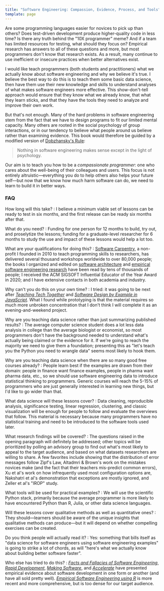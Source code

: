 ```yaml
---
title: "Software Engineering: Compassion, Evidence, Process, and Tools"
template: page
---
```


Are some programming languages easier for novices to pick up than others?
Does test-driven development produce higher-quality code in less time?
Is there any truth behind the "10X programmer" meme?
And if a team has limited resources for testing, what should they focus on?
Empirical research has answers to all of these questions and more,
but most programmers don't know that research exists.
As a result,
many continue to use inefficient or insecure practices when better alternatives exist.

I would like teach programmers (both students and practitioners)
what we actually know about software engineering and why we believe it's true.
I believe the best way to do this is to teach them some basic data science,
then have them use their new knowledge and skills
to understand analyses of what makes software engineers more effective.
This show-don't-tell approach would ensure that they know what we already know,
that what they learn sticks,
and that they have the tools they need to analyze and improve their own work.

But that's not enough.
Many of the hard problems in software engineering stem from the fact that
we have to design programs to fit our limited mental capacity.
Many others are rooted in the social psychology of group interactions,
or in our tendency to believe what people around us believe
rather than examining evidence.
This book would therefore be guided by a modified version of [Dobzhansky's Rule][dobzhansky]:

> Nothing in software engineering makes sense except in the light of psychology.

Our aim is to teach you how to be a *compassionate programmer*:
one who cares about the well-being of their colleagues and users.
This focus is not entirely altruistic—everything you do to help others
also helps your future self—but now that we know how much harm software can do,
we need to learn to build it in better ways.

### FAQ

How long will this take?
:   I believe a minimum viable set of lessons can be ready to test in six months, and the first release can be ready six months after that.

What do you need?
:   Funding for one person for 12 months to build, try out, and proselytize the lessons; funding for a graduate-level researcher for 6 months to study the use and impact of these lessons would help a lot too.

What are your qualifications for doing this?
:   [Software Carpentry][carpentries], a non-profit I founded in 2010 to teach programming skills to researchers, has delivered several thousand workshops worldwide to over 80,000 people; the books I organized and edited on [software architecture][aosa] and [empirical software engineering research][making-software] have been read by tens of thousands of people; I received the ACM SIGSOFT Influential Educator of the Year Award in 2020; and I have extensive contacts in both academia and industry.

Why can't you do this on your own time?
:   I tried: it was going to be next after *[Teaching Tech Together][t3]* and *[Software Design by Example in JavaScript][sdxjs]*. What I found while prototyping is that the material requires so much more unbroken concentration that I don't think I will complete it as an evening-and-weekend project.

Why are you teaching data science rather than just summarizing published results?
:   The average computer science student does a lot less data analysis in college than the average biologist or economist, so most programmers don't have the background needed to understand what's actually being claimed or the evidence for it. If we're going to reach the majority we need to give them a foundation; presenting this as "let's teach you the Python you need to wrangle data" seems most likely to hook them.

Why are you teaching data science when there are so many good free courses already?
:   People learn best if the examples are drawn from their domain: people in finance want finance examples, people in pharma want pharma data, etc., so we should use software engineering data to introduce statistical thinking to programmers. Generic courses will reach the 5-15% of programmers who are just generally interested in learning new things, but I'd like to go wider than that.

What data science will these lessons cover?
:   Data cleaning, reproducible analysis, significance testing, linear regression, clustering, and classic visualization will be enough for people to follow and evaluate the overviews that follow. This material is necessary because many programmers have no statistical training and need to be introduced to the software tools used later.

What research findings will be covered?
:   The questions raised in the opening paragraph will definitely be addressed; other topics will be prioritized by polling an advisory group to find out what's most likely to appeal to the target audience, and based on what datasets researchers are willing to share. A few favorites include showing that the distribution of error messages follow Zipf's Law, Altadmri & Brown's work on the mistakes novices make (and the fact that their teachers mis-predict common errors), Xu et al's work on how infrequently used most configuration options are, Nakshatri et al's demonstration that exceptions are mostly ignored, and Zeller et al's "IROP" study.

What tools will be used for practical examples?
:   We will use the scientific Python stack, primarily because the average programmer is more likely to have encountered Python than R, Julia, or other data science languages.

Will these lessons cover qualitative methods as well as quantitative ones?
:   They should—learners should be aware of the unique insights that qualitative methods can produce—but it will depend on whether compelling exercises can be created.

Do you think people will actually read it?
:   Yes: something that bills itself as "data science for software engineers using software engineering examples" is going to strike a lot of chords, as will "here's what we actually know about building better software faster".

Who else has tried to do this?
:   *[Facts and Fallacies of Software Engineering][facts-fallacies]*, *[Rapid Development][rapid-development]*, *[Making Software][making-software]*, and *[Accelerate][accelerate]* have presented empirical evidence about software development in one form or another (and have all sold pretty well). *[Empirical Software Engineering using R][eseur]* is more recent and more comprehensive, but is too dense for our target audience.

[accelerate]: https://www.amazon.com/Accelerate-Software-Performing-Technology-Organizations/dp/1942788339/
[aosa]: https://aosabook.org/
[bst]: https://buildtogether.tech/
[carpentries]: https://carpentries.org/
[dobzhansky]: https://en.wikipedia.org/wiki/Nothing_in_Biology_Makes_Sense_Except_in_the_Light_of_Evolution
[eseur]: http://www.knosof.co.uk/ESEUR/
[facts-fallacies]: https://www.amazon.com/Facts-Fallacies-Software-Engineering-Robert/dp/0321117425/
[making-software]: https://www.amazon.com/Making-Software-Really-Works-Believe/dp/0596808321/
[rapid-development]: https://www.amazon.com/Rapid-Development-Taming-Software-Schedules/dp/1556159005/
[sdxjs]: @root/sdxjs/
[t3]: http://teachtogether.tech
